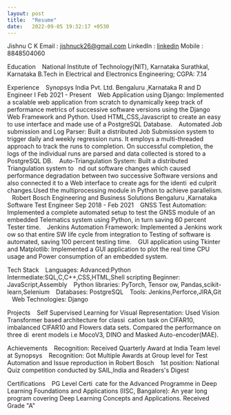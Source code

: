 ```yaml
---
layout: post
title:  "Resume"
date:   2022-09-05 19:32:17 +0530
---
```


Jishnu C K 
Email : jishnuck26@gmail.com
LinkedIn : [linkedin]
Mobile : 8848504060

Education
 
National Institute of Technology(NIT), Karnataka Surathkal, Karnataka
B.Tech in Electrical and Electronics Engineering; CGPA: 7.14 

Experience
 
Synopsys India Pvt. Ltd. Bengaluru ,Karnataka
R and D Engineer I Feb 2021 - Present
  Web Application using Django: Implemented a scalable web application from scratch to dynamically keep
track of performance metrics of successive software versions using the Django Web Framework and Python. Used
HTML,CSS,Javascript to create an easy to use interface and made use of a PostgreSQL Database.
  Automated Job submission and Log Parser: Built a distributed Job Submission system to trigger daily and
weekly regression runs. It employs a multi-threaded approach to track the runs to completion. On successful
completion, the logs of the individual runs are parsed and data collected is stored to a PostgreSQL DB.
  Auto-Triangulation System: Built a distributed Triangulation system to  nd out software changes which caused
performance degradation between two successive Software versions and also connected it to a Web interface to
create 
ags for the identi ed culprit changes.Used the multiprocessing module in Python to achieve parallelism.
 
Robert Bosch Engineering and Business Solutions Bengaluru ,Karnataka
Software Test Engineer Sep 2018 - Feb 2021
  GNSS Test Automation: Implemented a complete automated setup to test the GNSS module of an embedded
Telematics system using Python, in turn saving 60 percent Tester time.
  Jenkins Automation Framework: Implemented a Jenkins work 
ow so that entire SW life cycle from
integration to Testing of software is automated, saving 100 percent testing time.
  GUI application using Tkinter and Matplotlib: Implemented a GUI application to plot the real time CPU
usage and Power consumption of an embedded system.

Tech Stack
  Languages:
Advanced:Python
Intermediate:SQL,C,C++,CSS,HTML,Shell scripting
Beginner: JavaScript,Assembly
  Python libraries:
PyTorch, Tensor
ow, Pandas,scikit-learn,Selenium
  Databases:
PostgreSQL
  Tools:
Jenkins,Perforce,JIRA,Git
  Web Technologies:
Django

Projects
  Self Supervised Learning for Visual Representation: Used Vision Transformer based architecture for classi cation
task on CIFAR10, imbalanced CIFAR10 and Flowers data sets. Compared the performance on three di erent models i.e
MocoV3, DINO and Masked Auto-encoder(MAE).

Achievements
  Recognition: Received Quarterly Award at India Team level at Synopsys
  Recognition: Got Multiple Awards at Group level for Test Automation and Issue reproduction in Robert Bosch
  1st position: National Quiz competition conducted by SAIL,India and Readers's Digest
  
Certifications
  PG Level Certi cate for the Advanced Programme in Deep Learning Foundations and Applications
(IISC, Bangalore): An year long program covering Deep Learning Concepts and Applications. Received Grade "A"


[linkedin]:https://www.linkedin.com/in/jishnuck/ 
